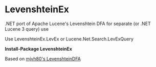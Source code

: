 # LevenshteinEx
.NET port of Apache Lucene's Levenshtein DFA for separate (or .NET Lucene 3 query) use

Use LevenshteinEx.LevEx or Lucene.Net.Search.LevExQuery

**Install-Package LevenshteinEx**

Based on [mjvh80's LevenshteinDFA](https://github.com/mjvh80/LevenshteinDFA/)